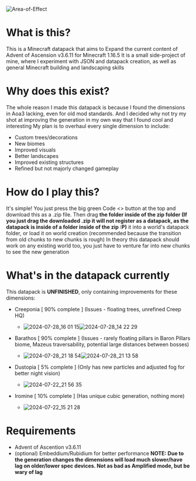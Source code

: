![Area-of-Effect](https://github.com/user-attachments/assets/a303c453-656d-4cfc-b8aa-36d0e6651f89)

# What is this?
This is a Minecraft datapack that aims to Expand the current content of Advent of Ascension v3.6.11 for Minecraft 1.16.5
It is a small side-project of mine, where I experiment with JSON and datapack creation, as well as general Minecraft building and landscaping skills

# Why does this exist?
The whole reason I made this datapack is because I found the dimensions in Aoa3 lacking, even for old mod standards. And I decided why not try my shot at improving the generation in my own way that I found cool and interesting
My plan is to overhaul every single dimension to include:
- Custom trees/decorations
- New biomes
- Improved visuals
- Better landscapes
- Improved existing structures
- Refined but not majorly changed gameplay

# How do I play this?
It's simple! You just press the big green Code <> button at the top and download this as a .zip file. 
Then drag **the folder inside of the zip folder (If you just drag the downloaded .zip it will not register as a datapack, as the datapack is inside of a folder inside of the zip :P)** it into a world's datapack folder, or load it on world creation (recommended because the transition from old chunks to new chunks is rough)
In theory this datapack should work on any existing world too, you just have to venture far into new chunks to see the new generation

# What's in the datapack currently
This datapack is **UNFINISHED**, only containing improvements for these dimensions:
- Creeponia [ 90% complete ] (Issues - floating trees, unrefined Creep HQ)
  - ![2024-07-28_16 01 15](https://github.com/user-attachments/assets/ec210f44-344e-48f7-bc6c-8bf83878c716)![2024-07-28_14 22 29](https://github.com/user-attachments/assets/3c5c4120-445a-4977-9416-4ce9f71d4b11)

- Barathos [ 90% complete ] (Issues - rarely floating pillars in Baron Pillars biome, Mazeus traversability, potential large distances between bosses)
  - ![2024-07-28_21 18 54](https://github.com/user-attachments/assets/9f96d590-7126-45cb-9a9e-4ddd2fcd2d00)![2024-07-28_21 13 58](https://github.com/user-attachments/assets/2ea746f1-65ef-49a1-9816-b5fe27feb0de)

- Dustopia [ 5% complete ] (Only has new particles and adjusted fog for better night vision)
  - ![2024-07-22_21 56 35](https://github.com/user-attachments/assets/db415ac0-235c-4b63-900a-189283846df3)
- Iromine [ 10% complete ] (Has unique cubic generation, nothing more)
  - ![2024-07-22_15 21 28](https://github.com/user-attachments/assets/5858ccc6-02b5-4ed3-acae-3f932aa4a87f)

# Requirements
- Advent of Ascention v3.6.11
- (optional) Embeddium/Rubidium for better performance
**NOTE: Due to the generation changes the dimensions will load much slower/have lag on older/lower spec devices. Not as bad as Amplified mode, but be wary of lag**

